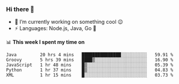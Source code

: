 ### Hi there 👋

<!--
**nodejh/nodejh** is a ✨ _special_ ✨ repository because its `README.md` (this file) appears on your GitHub profile.

Here are some ideas to get you started:

- 🔭 I’m currently working on ...
- 🌱 I’m currently learning ...
- 👯 I’m looking to collaborate on ...
- 🤔 I’m looking for help with ...
- 💬 Ask me about ...
- 📫 How to reach me: ...
- 😄 Pronouns: ...
- ⚡ Fun fact: ...
-->

- 🔭 I’m currently working on something cool :wink:
- ⚡ Languages: Node.js, Java, Go :thought_balloon:

📊 **This week I spent my time on**

<!--START_SECTION:waka-->
```text
Java         20 hrs 4 mins   ███████████████░░░░░░░░░░   59.91 % 
Groovy       5 hrs 39 mins   ████▒░░░░░░░░░░░░░░░░░░░░   16.90 % 
JavaScript   1 hr 48 mins    █▒░░░░░░░░░░░░░░░░░░░░░░░   05.39 % 
Python       1 hr 37 mins    █▒░░░░░░░░░░░░░░░░░░░░░░░   04.83 % 
XML          1 hr 15 mins    █░░░░░░░░░░░░░░░░░░░░░░░░   03.73 % 
```
<!--END_SECTION:waka-->


<!--
:traffic_light: **Visitors**

![visitors](https://visitor-badge.glitch.me/badge?page_id=nodejh.nodejh)
-->

